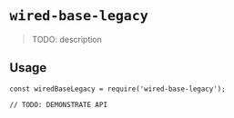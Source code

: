 # `wired-base-legacy`

> TODO: description

## Usage

```
const wiredBaseLegacy = require('wired-base-legacy');

// TODO: DEMONSTRATE API
```
